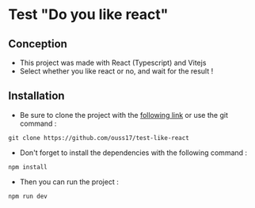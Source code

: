 # Test "Do you like react"

## Conception

- This project was made with React (Typescript) and Vitejs
- Select whether you like react or no, and wait for the result !

## Installation

- Be sure to clone the project with the [following link](https://github.com/ouss17/test-like-react) or use the git command :

```shell
git clone https://github.com/ouss17/test-like-react
```

- Don't forget to install the dependencies with the following command :

```shell
npm install
```

- Then you can run the project :

```shell
npm run dev
```
